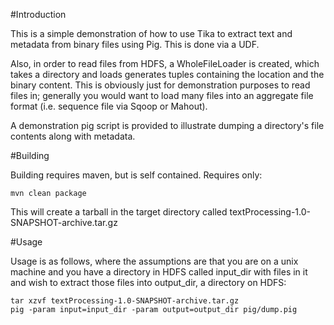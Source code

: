 #Introduction

This is a simple demonstration of how to use Tika to extract text
and metadata from binary files using Pig. This is done via a UDF. 

Also, in order to read files
from HDFS, a WholeFileLoader is created, which takes a directory and
loads generates tuples containing the location and the binary content.
This is obviously just for demonstration purposes to read files in; 
generally you would want to load many files into an aggregate file
format (i.e. sequence file via Sqoop or Mahout).

A demonstration pig script is provided to illustrate dumping a
directory's file contents along with metadata.

#Building

Building requires maven, but is self contained.  Requires only:
	
	mvn clean package

This will create a tarball in the target directory called textProcessing-1.0-SNAPSHOT-archive.tar.gz


#Usage

Usage is as follows, where the assumptions are that you are on a unix
machine and you have a directory in HDFS called input_dir with files in
it and wish to extract those files into output_dir, a directory on HDFS:
	
	tar xzvf textProcessing-1.0-SNAPSHOT-archive.tar.gz
	pig -param input=input_dir -param output=output_dir pig/dump.pig

